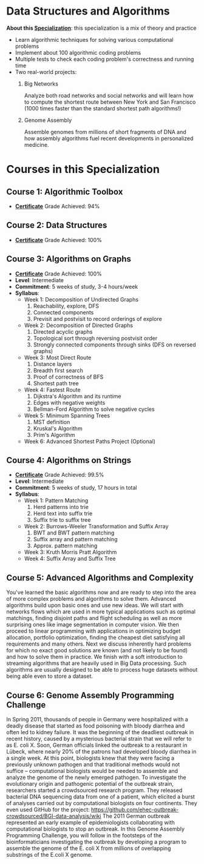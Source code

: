 # Data Structures and Algorithms
**About this [Specialization](https://www.coursera.org/specializations/data-structures-algorithms)**: this specialization is a mix of theory and practice
  - Learn algorithmic techniques for solving various computational problems
  - Implement about 100 algorithmic coding problems 
  - Multiple tests to check each coding problem's correctness and running time 
  - Two real-world projects: 
    1. Big Networks

        Analyze both road networks and social networks and will learn how to compute the shortest route between New York and San Francisco (1000 times faster than the standard shortest path algorithms!)
    2. Genome Assembly

        Assemble genomes from millions of short fragments of DNA and how assembly algorithms fuel recent developments in personalized medicine.

# Courses in this Specialization

## Course 1: Algorithmic Toolbox
  - **[Certificate](https://www.coursera.org/account/accomplishments/certificate/TKUCKAAZK2PV)** Grade Achieved: 94% 
  

## Course 2: Data Structures
  - **[Certificate](https://www.coursera.org/account/accomplishments/certificate/RMHRNLZ7XKKM)** Grade Achieved: 100% 
  

## Course 3: Algorithms on Graphs
  - **[Certificate](https://www.coursera.org/account/accomplishments/certificate/X3S42W3BKSUN)** Grade Achieved: 100%
  - **Level**: Intermediate
  - **Commitment**: 5 weeks of study, 3-4 hours/week
  - **Syllabus**:
    - Week 1: Decomposition of Undirected Graphs
      1. Reachability, explore, DFS
      2. Connected components
      3. Previsit and postvisit to record orderings of explore
    - Week 2: Decomposition of Directed Graphs
      1. Directed acyclic graphs
      2. Topological sort through reversing postvisit order
      3. Strongly connected components through sinks (DFS on reversed graphs)
    - Week 3: Most Direct Route
      1. Distance layers
      2. Breadth first search
      3. Proof of correctness of BFS
      4. Shortest path tree
    - Week 4: Fastest Route
      1. Dijkstra's Algorithm and its runtime
      2. Edges with negative weights
      3. Bellman-Ford Algorithm to solve negative cycles
    - Week 5: Minimum Spanning Trees
      1. MST definition
      2. Kruskal's Algorithm
      3. Prim's Algorithm
    - Week 6: Advanced Shortest Paths Project (Optional)

## Course 4: Algorithms on Strings
  - **[Certificate](https://www.coursera.org/account/accomplishments/certificate/ZFT22FUHQCWS)** Grade Achieved: 99.5%
  - **Level**: Intermediate
  - **Commitment**: 5 weeks of study, 17 hours in total
  - **Syllabus**:
    - Week 1: Pattern Matching
      1. Herd patterns into trie
      2. Herd text into suffix trie
      3. Suffix trie to suffix tree
    - Week 2: Burrows-Weeler Transformation and Suffix Array
      1. BWT and BWT pattern matching
      2. Suffix array and pattern matching
      3. Approx. pattern matching
    - Week 3: Kruth Morris Pratt Algorithm
    - Week 4: Suffix Array and Suffix Tree
 
 ## Course 5: Advanced Algorithms and Complexity
   You've learned the basic algorithms now and are ready to step into the area of more complex problems and algorithms to solve them. Advanced algorithms build upon basic ones and use new ideas. We will start with networks flows which are used in more typical applications such as optimal matchings, finding disjoint paths and flight scheduling as well as more surprising ones like image segmentation in computer vision. We then proceed to linear programming with applications in optimizing budget allocation, portfolio optimization, finding the cheapest diet satisfying all requirements and many others. Next we discuss inherently hard problems for which no exact good solutions are known (and not likely to be found) and how to solve them in practice. We finish with a soft introduction to streaming algorithms that are heavily used in Big Data processing. Such algorithms are usually designed to be able to process huge datasets without being able even to store a dataset.

## Course 6: Genome Assembly Programming Challenge
  In Spring 2011, thousands of people in Germany were hospitalized with a deadly disease that started as food poisoning with bloody diarrhea and often led to kidney failure. It was the beginning of the deadliest outbreak in recent history, caused by a mysterious bacterial strain that we will refer to as E. coli X. Soon, German officials linked the outbreak to a restaurant in Lübeck, where nearly 20% of the patrons had developed bloody diarrhea in a single week. At this point, biologists knew that they were facing a previously unknown pathogen and that traditional methods would not suffice – computational biologists would be needed to assemble and analyze the genome of the newly emerged pathogen. To investigate the evolutionary origin and pathogenic potential of the outbreak strain, researchers started a crowdsourced research program. They released bacterial DNA sequencing data from one of a patient, which elicited a burst of analyses carried out by computational biologists on four continents. They even used GitHub for the project: https://github.com/ehec-outbreak-crowdsourced/BGI-data-analysis/wiki The 2011 German outbreak represented an early example of epidemiologists collaborating with computational biologists to stop an outbreak. In this Genome Assembly Programming Challenge, you will follow in the footsteps of the bioinformaticians investigating the outbreak by developing a program to assemble the genome of the E. coli X from millions of overlapping substrings of the E.coli X genome.
 
